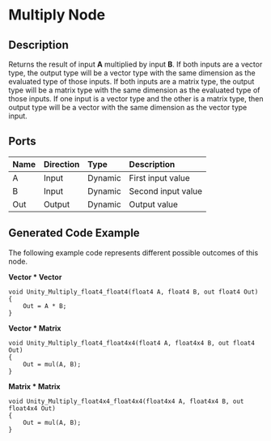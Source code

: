# Multiply Node

## Description

Returns the result of input **A** multiplied by input **B**. If both inputs are a vector type, the output type will be a vector type with the same dimension as the evaluated type of those inputs. If both inputs are a matrix type, the output type will be a matrix type with the same dimension as the evaluated type of those inputs. If one input is a vector type and the other is a matrix type, then output type will be a vector with the same dimension as the vector type input.

## Ports

| Name        | Direction           | Type  | Description |
|:------------ |:-------------|:-----|:---|
| A      | Input | Dynamic | First input value |
| B      | Input      |   Dynamic | Second input value |
| Out | Output      |    Dynamic | Output value |

## Generated Code Example

The following example code represents different possible outcomes of this node.

**Vector * Vector**

```
void Unity_Multiply_float4_float4(float4 A, float4 B, out float4 Out)
{
    Out = A * B;
}
```

**Vector * Matrix**

```
void Unity_Multiply_float4_float4x4(float4 A, float4x4 B, out float4 Out)
{
    Out = mul(A, B);
}
```

**Matrix * Matrix**

```
void Unity_Multiply_float4x4_float4x4(float4x4 A, float4x4 B, out float4x4 Out)
{
    Out = mul(A, B);
}
```
